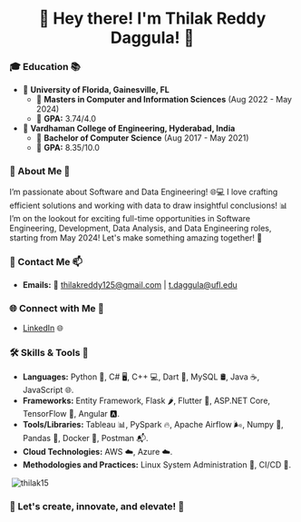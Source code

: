 <h1 align="center">👋 Hey there! I'm Thilak Reddy Daggula! 🚀</h1>

### 🎓 Education 📚
- 🏫 **University of Florida, Gainesville, FL** 
   - 📘 **Masters in Computer and Information Sciences** (Aug 2022 - May 2024)
   - 🌟 **GPA:** 3.74/4.0
- 🏫 **Vardhaman College of Engineering, Hyderabad, India**
   - 📘 **Bachelor of Computer Science** (Aug 2017 - May 2021)
   - 🌟 **GPA:** 8.35/10.0
   
### 💬 About Me 🌟
I’m passionate about Software and Data Engineering! 🌐💻 I love crafting efficient solutions and working with data to draw insightful conclusions! 📊 I’m on the lookout for exciting full-time opportunities in Software Engineering, Development, Data Analysis, and Data Engineering roles, starting from May 2024! Let's make something amazing together! 🌟

### 💌 Contact Me 📫
- **Emails:** 📧 thilakreddy125@gmail.com | t.daggula@ufl.edu

### 🌐 Connect with Me 🤝
- [LinkedIn](https://www.linkedin.com/in/daggula-thilak-reddy/) 🌐

### 🛠️ Skills & Tools 🔧
- **Languages:** Python 🐍, C# 🖥️, C++ 💻, Dart 🎯, MySQL 🛢️, Java ☕, JavaScript 🌐.
- **Frameworks:** Entity Framework, Flask 🌶️, Flutter 🦋, ASP.NET Core, TensorFlow 🧠, Angular 🅰️.
- **Tools/Libraries:** Tableau 📊, PySpark 🔥, Apache Airflow 🌬️, Numpy 🧮, Pandas 🐼, Docker 🐳, Postman 📬.
- **Cloud Technologies:** AWS ☁️, Azure ☁️.
- **Methodologies and Practices:** Linux System Administration 🐧, CI/CD 🔄.

<p>&nbsp;<img align="center" src="https://github-readme-stats.vercel.app/api?username=thilak15&show_icons=true&locale=en" alt="thilak15" /></p>

### 🌱 Let's create, innovate, and elevate! 🚀

